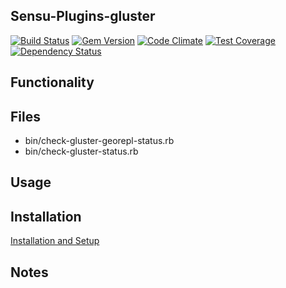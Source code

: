 ## Sensu-Plugins-gluster

[ ![Build Status](https://travis-ci.org/sensu-plugins/sensu-plugins-gluster.svg?branch=master)](https://travis-ci.org/sensu-plugins/sensu-plugins-gluster)
[![Gem Version](https://badge.fury.io/rb/sensu-plugins-gluster.svg)](http://badge.fury.io/rb/sensu-plugins-gluster)
[![Code Climate](https://codeclimate.com/github/sensu-plugins/sensu-plugins-gluster/badges/gpa.svg)](https://codeclimate.com/github/sensu-plugins/sensu-plugins-gluster)
[![Test Coverage](https://codeclimate.com/github/sensu-plugins/sensu-plugins-gluster/badges/coverage.svg)](https://codeclimate.com/github/sensu-plugins/sensu-plugins-gluster)
[![Dependency Status](https://gemnasium.com/sensu-plugins/sensu-plugins-gluster.svg)](https://gemnasium.com/sensu-plugins/sensu-plugins-gluster)

## Functionality

## Files
 * bin/check-gluster-georepl-status.rb
 * bin/check-gluster-status.rb

## Usage

## Installation

[Installation and Setup](http://sensu-plugins.io/docs/installation_instructions.html)

## Notes

